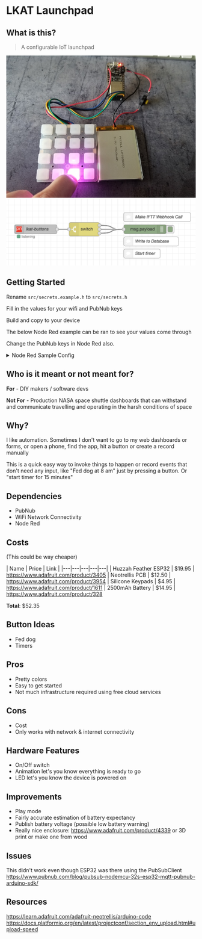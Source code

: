 # LKAT Launchpad

What is this?
---
> A configurable IoT launchpad

![](20191110_084536_20.jpg)
![](node-red-example.png)

Getting Started
---
Rename `src/secrets.example.h` to `src/secrets.h`

Fill in the values for your wifi and PubNub keys

Build and copy to your device

The below Node Red example can be ran to see your values come through

Change the PubNub keys in Node Red also.

<details>
<summary>Node Red Sample Config</summary>

[
    {
        "id": "aa626afa.d18a48",
        "type": "tab",
        "label": "Launchpad Example",
        "disabled": false,
        "info": ""
    },
    {
        "id": "667dd209.e0816c",
        "type": "pubnub in",
        "z": "aa626afa.d18a48",
        "keys": "21f7b58f.95169a",
        "channel": "lkat-buttons",
        "auth_token": "",
        "cipher_key": "",
        "ssl": true,
        "verbose_logging": false,
        "x": 270,
        "y": 200,
        "wires": [
            [
                "f8c9fde3.d3dc1"
            ]
        ]
    },
    {
        "id": "f8c9fde3.d3dc1",
        "type": "switch",
        "z": "aa626afa.d18a48",
        "name": "",
        "property": "payload",
        "propertyType": "msg",
        "rules": [
            {
                "t": "eq",
                "v": "1",
                "vt": "str"
            },
            {
                "t": "eq",
                "v": "2",
                "vt": "str"
            },
            {
                "t": "else"
            }
        ],
        "checkall": "true",
        "repair": false,
        "outputs": 3,
        "x": 430,
        "y": 200,
        "wires": [
            [
                "e2c4f602.f43738"
            ],
            [
                "e2c4f602.f43738"
            ],
            [
                "e2c4f602.f43738"
            ]
        ]
    },
    {
        "id": "e2c4f602.f43738",
        "type": "debug",
        "z": "aa626afa.d18a48",
        "name": "",
        "active": true,
        "tosidebar": true,
        "console": false,
        "tostatus": false,
        "complete": "false",
        "x": 630,
        "y": 200,
        "wires": []
    },
    {
        "id": "4eb98516.7ceebc",
        "type": "comment",
        "z": "aa626afa.d18a48",
        "name": "Make IFTT Webhook Call",
        "info": "",
        "x": 670,
        "y": 160,
        "wires": []
    },
    {
        "id": "c5883b3f.f751c8",
        "type": "comment",
        "z": "aa626afa.d18a48",
        "name": "Write to Database",
        "info": "",
        "x": 650,
        "y": 240,
        "wires": []
    },
    {
        "id": "b14f25c6.5c1c88",
        "type": "comment",
        "z": "aa626afa.d18a48",
        "name": "Start timer",
        "info": "",
        "x": 620,
        "y": 280,
        "wires": []
    },
    {
        "id": "21f7b58f.95169a",
        "type": "pubnub-keys",
        "z": "",
        "pub_key": "demo",
        "sub_key": "demo"
    }
]
</details>

Who is it meant or not meant for?
---
**For** - DIY makers / software devs

**Not For** - Production NASA space shuttle dashboards that can withstand and communicate travelling and operating in the harsh conditions of space

Why?
---
I like automation. Sometimes I don't want to go to my web dashboards or forms, or open a phone, find the app, hit a button or create a record manually

This is a quick easy way to invoke things to happen or record events that don't need any input, like "Fed dog at 8 am" just by pressing a button. Or "start timer for 15 minutes"

Dependencies
---
* PubNub
* WiFi Network Connectivity
* Node Red

Costs
---
(This could be way cheaper)

| Name  | Price  | Link  |
|---|---|---|---|---|
| Huzzah Feather ESP32  | $19.95  | https://www.adafruit.com/product/3405
| Neotrellis PCB  | $12.50  | https://www.adafruit.com/product/3954
| Silicone Keypads  | $4.95  | https://www.adafruit.com/product/1611
| 2500mAh Battery  | $14.95  | https://www.adafruit.com/product/328 

**Total**: $52.35

Button Ideas
---
* Fed dog
* Timers

Pros
---
* Pretty colors
* Easy to get started
* Not much infrastructure required using free cloud services

Cons
---
* Cost
* Only works with network & internet connectivity


Hardware Features
---
* On/Off switch
* Animation let's you know everything is ready to go
* LED let's you know the device is powered on


Improvements
---
* Play mode
* Fairly accurate estimation of battery expectancy
* Publish battery voltage (possible low battery warning)
* Really nice enclosure: https://www.adafruit.com/product/4339 or 3D print or make one from wood


Issues
---
This didn't work even though ESP32 was there using the PubSubClient
https://www.pubnub.com/blog/pubsub-nodemcu-32s-esp32-mqtt-pubnub-arduino-sdk/

Resources
---
https://learn.adafruit.com/adafruit-neotrellis/arduino-code
https://docs.platformio.org/en/latest/projectconf/section_env_upload.html#upload-speed
